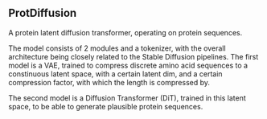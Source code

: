 ## ProtDiffusion

A protein latent diffusion transformer, operating on protein sequences.

The model consists of 2 modules and a tokenizer, with the overall architecture being closely related to the Stable Diffusion pipelines.
The first model is a VAE, trained to compress discrete amino acid sequences to a constinuous latent space, with a certain latent dim, and a certain compression factor, with which the length is compressed by.

The second model is a Diffusion Transformer (DiT), trained in this latent space, to be able to generate plausible protein sequences.